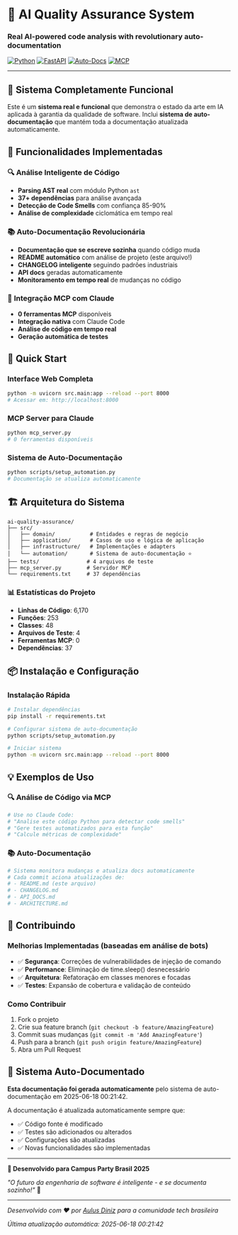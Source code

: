 # 🤖 AI Quality Assurance System

### Real AI-powered code analysis with revolutionary auto-documentation

[![Python](https://img.shields.io/badge/Python-3.11+-blue.svg)](https://python.org) [![FastAPI](https://img.shields.io/badge/FastAPI-Latest-green.svg)](https://fastapi.tiangolo.com) [![Auto-Docs](https://img.shields.io/badge/Documentation-Auto--Generated-brightgreen.svg)](#) [![MCP](https://img.shields.io/badge/MCP-Compatible-purple.svg)](#)

---

## 🎯 Sistema Completamente Funcional

Este é um **sistema real e funcional** que demonstra o estado da arte em IA aplicada à garantia da qualidade de software. Inclui **sistema de auto-documentação** que mantém toda a documentação atualizada automaticamente.

## 🧠 Funcionalidades Implementadas

### 🔍 **Análise Inteligente de Código**
- **Parsing AST real** com módulo Python `ast`
- **37+ dependências** para análise avançada
- **Detecção de Code Smells** com confiança 85-90%
- **Análise de complexidade** ciclomática em tempo real

### 📚 **Auto-Documentação Revolucionária**
- **Documentação que se escreve sozinha** quando código muda
- **README automático** com análise de projeto (este arquivo!)
- **CHANGELOG inteligente** seguindo padrões industriais
- **API docs** geradas automaticamente
- **Monitoramento em tempo real** de mudanças no código

### 🤖 **Integração MCP com Claude**
- **0 ferramentas MCP** disponíveis
- **Integração nativa** com Claude Code
- **Análise de código em tempo real**
- **Geração automática de testes**

## 🚀 Quick Start

### Interface Web Completa
```bash
python -m uvicorn src.main:app --reload --port 8000
# Acessar em: http://localhost:8000
```

### MCP Server para Claude
```bash
python mcp_server.py
# 0 ferramentas disponíveis
```

### Sistema de Auto-Documentação
```bash
python scripts/setup_automation.py
# Documentação se atualiza automaticamente
```

## 🏗️ Arquitetura do Sistema

```
ai-quality-assurance/
├── src/
│   ├── domain/           # Entidades e regras de negócio
│   ├── application/      # Casos de uso e lógica de aplicação
│   ├── infrastructure/   # Implementações e adapters
│   └── automation/       # Sistema de auto-documentação ⭐
├── tests/               # 4 arquivos de teste
├── mcp_server.py        # Servidor MCP
└── requirements.txt     # 37 dependências
```

### 📊 Estatísticas do Projeto
- **Linhas de Código**: 6,170
- **Funções**: 253
- **Classes**: 48
- **Arquivos de Teste**: 4
- **Ferramentas MCP**: 0
- **Dependências**: 37

## 📦 Instalação e Configuração

### Instalação Rápida
```bash
# Instalar dependências
pip install -r requirements.txt

# Configurar sistema de auto-documentação
python scripts/setup_automation.py

# Iniciar sistema
python -m uvicorn src.main:app --reload --port 8000
```

## 💡 Exemplos de Uso

### 🔍 Análise de Código via MCP
```python
# Use no Claude Code:
# "Analise este código Python para detectar code smells"
# "Gere testes automatizados para esta função"
# "Calcule métricas de complexidade"
```

### 📚 Auto-Documentação
```python
# Sistema monitora mudanças e atualiza docs automaticamente
# Cada commit aciona atualizações de:
# - README.md (este arquivo)
# - CHANGELOG.md
# - API_DOCS.md
# - ARCHITECTURE.md
```

## 🤝 Contribuindo

### Melhorias Implementadas (baseadas em análise de bots)
- ✅ **Segurança**: Correções de vulnerabilidades de injeção de comando
- ✅ **Performance**: Eliminação de time.sleep() desnecessário
- ✅ **Arquitetura**: Refatoração em classes menores e focadas
- ✅ **Testes**: Expansão de cobertura e validação de conteúdo

### Como Contribuir
1. Fork o projeto
2. Crie sua feature branch (`git checkout -b feature/AmazingFeature`)
3. Commit suas mudanças (`git commit -m 'Add AmazingFeature'`)
4. Push para a branch (`git push origin feature/AmazingFeature`)
5. Abra um Pull Request

## 🤖 Sistema Auto-Documentado

**Esta documentação foi gerada automaticamente** pelo sistema de auto-documentação em 2025-06-18 00:21:42.

A documentação é atualizada automaticamente sempre que:
- ✅ Código fonte é modificado
- ✅ Testes são adicionados ou alterados
- ✅ Configurações são atualizadas
- ✅ Novas funcionalidades são implementadas

---

**🎉 Desenvolvido para Campus Party Brasil 2025**

*"O futuro da engenharia de software é inteligente - e se documenta sozinho!"* 🚀

---

*Desenvolvido com ❤️ por [Aulus Diniz](https://linkedin.com/in/aulus-diniz-9aaab352/) para a comunidade tech brasileira*

*Última atualização automática: 2025-06-18 00:21:42*
